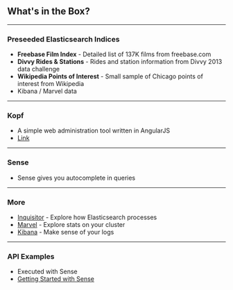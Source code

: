 ## What's in the Box?

---

### Preseeded Elasticsearch Indices

* **Freebase Film Index** - Detailed list of 137K films from freebase.com
* **Divvy Rides & Stations** - Rides and station information from Divvy 2013 data challenge
* **Wikipedia Points of Interest** - Small sample of Chicago points of interest from Wikipedia
* Kibana / Marvel data

---

### Kopf

* A simple web administration tool written in AngularJS
* [Link](elasticsearch://_plugin/kopf/)

---

### Sense

* Sense gives you autocomplete in queries

---

### More

* [Inquisitor](inquisitor://#/analyzers) - Explore how Elasticsearch processes
* [Marvel](kibana://app/marvel) - Explore stats on your cluster
* [Kibana](kibana://app/kibana) - Make sense of your logs

---

### API Examples

* Executed with Sense
* [Getting Started with Sense](sense://getting-started.sense#L2)
